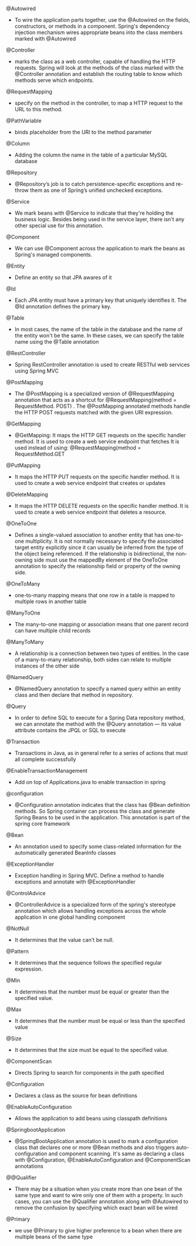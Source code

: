 @Autowired
- To wire the application parts together, use the @Autowired on the fields, constructors, or methods in a component. Spring's dependency injection mechanism wires appropriate beans into the class members marked with @Autowired

    









@Controller

- marks the class as a web controller, capable of handling the HTTP requests. Spring will look at the methods of the class marked with the @Controller annotation and establish the routing table to know which methods serve which endpoints.

@RequestMapping

- specify on the method in the
  controller, to map a HTTP request to the URL to this method.

@PathVariable

- binds placeholder from the URI to
  the method parameter

@Column

- Adding the column the name in the table of a particular MySQL database

@Repository

- @Repository’s job is to catch persistence-specific exceptions and re-throw them as one of Spring’s unified unchecked exceptions.

@Service

- We mark beans with @Service to indicate that they're holding the business logic. Besides being used in the service layer, there isn't any other special use for this annotation.

@Component

- We can use @Component across the application to mark the beans as Spring's managed components.

@Entity

- Define an entity so that JPA awares of it

@Id

- Each JPA entity must have a primary key that uniquely identifies it. The @Id annotation defines the primary key.

@Table

- In most cases, the name of the table in the database and the name of the entity won't be the same. In these cases, we can specify the table name using the @Table annotation


@RestController

- Spring RestController annotation is used to create RESTful web services using Spring MVC

@PostMapping
- The @PostMapping is a specialized version of @RequestMapping annotation that acts as a shortcut for @RequestMapping(method = RequestMethod. POST) . The @PostMapping annotated methods handle the HTTP POST requests matched with the given URI expression.

@GetMapping
- @GetMapping: It maps the HTTP GET requests on the specific handler method. It is used to create a web service endpoint that fetches It is used instead of using: @RequestMapping(method = RequestMethod.GET

@PutMapping

-  It maps the HTTP PUT requests on the specific handler method. It is used to create a web service endpoint that creates or updates

@DeleteMapping

- It maps the HTTP DELETE requests on the specific handler method. It is used to create a web service endpoint that deletes a resource.


@OneToOne 

- Defines a single-valued association to another entity that has one-to-one multiplicity. It is not normally necessary to specify the associated target entity explicitly since it can usually be inferred from the type of the object being referenced. If the relationship is bidirectional, the non-owning side must use the mappedBy element of the OneToOne annotation to specify the relationship field or property of the owning side.

@OneToMany

- one-to-many mapping means that one row in a table is mapped to multiple rows in another table

@ManyToOne

- The many-to-one mapping or association means that one parent record can have multiple child records

@ManyToMany

- A relationship is a connection between two types of entities. In the case of a many-to-many relationship, both sides can relate to multiple instances of the other side

@NamedQuery

- @NamedQuery annotation to specify a named query within an entity class and then declare that method in repository. 

@Query

- In order to define SQL to execute for a Spring Data repository method, we can annotate the method with the @Query annotation — its value attribute contains the JPQL or SQL to execute

@Transaction
- Transactions in Java, as in general refer to a series of actions that must all complete successfully

@EnableTransactionManagement

- Add on top of Applications.java to enable transaction in spring


@configuration

- @Configuration annotation indicates that the class has @Bean definition methods. So Spring container can process the class and generate Spring Beans to be used in the application. This annotation is part of the spring core framework

@Bean

- An annotation used to specify some class-related information for the automatically generated BeanInfo classes

@ExceptionHandler

-  Exception handling in Spring MVC. Define a method to handle exceptions and annotate with @ExceptionHandler

@ControlAdvice

- @ControllerAdvice is a specialized form of the spring's stereotype annotation which allows handling exceptions across the whole application in one global handling component

@NotNull

- It determines that the value can't be null.

@Pattern

- It determines that the sequence follows the specified regular expression.

@Min

- It determines that the number must be equal or greater than the specified value.

@Max

- It determines that the number must be equal or less than the specified value

@Size

- It determines that the size must be equal to the specified value.
  

@ComponentScan

- Directs Spring to search for components in the path specified

@Configuration

- Declares a class as the source for bean definitions

@EnableAutoConfiguration

- Allows the application to add beans using classpath definitions

@SpringbootApplication

- @SpringBootApplication annotation is used to mark a configuration class that declares one or more @Bean methods and also triggers auto-configuration and component scanning. It's same as declaring a class with @Configuration, @EnableAutoConfiguration and @ComponentScan annotations

@@Qualifier

- There may be a situation when you create more than one bean of the same type and want to wire only one of them with a property. In such cases, you can use the @Qualifier annotation along with @Autowired to remove the confusion by specifying which exact bean will be wired

@Primary

- we use @Primary to give higher preference to a bean when there are multiple beans of the same type

